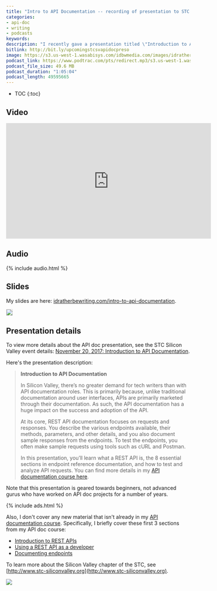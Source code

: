 ```yaml
---
title: "Intro to API Documentation -- recording of presentation to STC Silicon Valley chapter on 11/20/2017"
categories:
- api-doc
- writing
- podcasts
keywords:
description: "I recently gave a presentation titled \"Introduction to API Documentation\" to the STC Silicon Valley chapter in Santa Clara, California. The video recording and audio are available here."
bitlink: http://bit.ly/upcomingstcsvapidocpreso
image: https://s3.us-west-1.wasabisys.com/idbwmedia.com/images/idratherbewritinglogo.png
podcast_link: https://www.podtrac.com/pts/redirect.mp3/s3.us-west-1.wasabisys.com/idbwmedia.com/podcasts/stcsv-introtoapidocs.mp3
podcast_file_size: 49.6 MB
podcast_duration: "1:05:04"
podcast_length: 49595665
---
```


* TOC
{:toc}

## Video

<iframe width="560" height="315" src="https://www.youtube.com/embed/NawxzLB4aro" frameborder="0" allowfullscreen></iframe>

## Audio

{% include audio.html %}

## Slides

My slides are here: [idratherbewriting.com/intro-to-api-documentation](/intro-to-api-documentation/index.html).

<a href="https://idratherbewriting.com/intro-to-api-documentation/index.html"><img src="https://s3.us-west-1.wasabisys.com/idbwmedia.com/images/stcsv-intro-api-doc.png" style="border: 1px solid #dedede"/></a>

## Presentation details

To view more details about the API doc presentation, see the STC Silicon Valley event details: [November 20, 2017: Introduction to API Documentation](http://www.stc-siliconvalley.org/2017/11/06/november-20-2017-introduction-to-api-documentation/).

Here's the presentation description:

> **Introduction to API Documentation**
>
> In Silicon Valley, there’s no greater demand for tech writers than with API documentation roles. This is primarily because, unlike traditional documentation around user interfaces, APIs are primarily marketed through their documentation. As such, the API documentation has a huge impact on the success and adoption of the API.
>
> At its core, REST API documentation focuses on requests and responses. You describe the various endpoints available, their methods, parameters, and other details, and you also document sample responses from the endpoints. To test the endpoints, you often make sample requests using tools such as cURL and Postman.
>
> In this presentation, you’ll learn what a REST API is, the 8 essential sections in endpoint reference documentation, and how to test and analyze API requests. You can find more details in my [API documentation course here](/learnapidoc/).

Note that this presentation is geared towards beginners, not advanced gurus who have worked on API doc projects for a number of years.

{% include ads.html %}

Also, I don't cover any new material that isn't already in my [API documentation course](/learnapidoc/). Specifically, I briefly cover these first 3 sections from my API doc course:

* [Introduction to REST APIs](/learnapidoc/docapis_introtoapis.html)
* [Using a REST API as a developer](/learnapidoc/likeadeveloper.html)
* [Documenting endpoints](/learnapidoc/docendpoints.html)

To learn more about the Silicon Valley chapter of the STC, see [http://www.stc-siliconvalley.org](http://www.stc-siliconvalley.org).

<a href="http://www.stc-siliconvalley.org/2017/11/06/november-20-2017-introduction-to-api-documentation/"><img src="https://s3.us-west-1.wasabisys.com/idbwmedia.com/images/stcsvscreenshot22.png"/></a>
